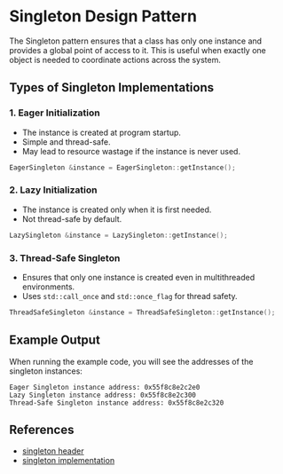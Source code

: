 # Singleton Design Pattern

The Singleton pattern ensures that a class has only one instance and provides a global point of access to it.
This is useful when exactly one object is needed to coordinate actions across the system.

## Types of Singleton Implementations

### 1. Eager Initialization

- The instance is created at program startup.
- Simple and thread-safe.
- May lead to resource wastage if the instance is never used.

```cpp
EagerSingleton &instance = EagerSingleton::getInstance();
```

### 2. Lazy Initialization

- The instance is created only when it is first needed.
- Not thread-safe by default.

```cpp
LazySingleton &instance = LazySingleton::getInstance();
```

### 3. Thread-Safe Singleton

- Ensures that only one instance is created even in multithreaded environments.
- Uses `std::call_once` and `std::once_flag` for thread safety.

```cpp
ThreadSafeSingleton &instance = ThreadSafeSingleton::getInstance();
```

## Example Output

When running the example code, you will see the addresses of the singleton instances:

```text
Eager Singleton instance address: 0x55f8c8e2c2e0
Lazy Singleton instance address: 0x55f8c8e2c300
Thread-Safe Singleton instance address: 0x55f8c8e2c320
```

## References

- [singleton header](singleton.hpp)
- [singleton implementation](singleton.cpp)
